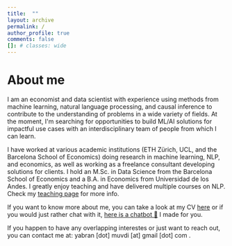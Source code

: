 ```yaml
---
title:  ""
layout: archive
permalink: /
author_profile: true
comments: false
[]: # classes: wide
---
```

# About me

I am an economist and data scientist with experience using methods from machine learning, natural language processing, and causal inference to contribute to the understanding of problems in a wide variety of fields. At the moment, I'm searching for opportunities to build ML/AI solutions for impactful use cases with an interdisciplinary team of people from which I can learn.

I have worked at various academic institutions (ETH Zürich, UCL, and the Barcelona School of Economics) doing research in machine learning, NLP, and economics, as well as working as a freelance consultant developing solutions for clients. I hold an M.Sc. in Data Science from the Barcelona School of Economics and a B.A. in Economics from Universidad de los Andes. I greatly enjoy teaching and have delivered multiple courses on NLP. Check my [teaching page](https://yabramuvdi.github.io/teaching/) for more info.

If you want to know more about me, you can take a look at my CV [here](https://yabramuvdi.github.io/files/CV.pdf) or if you would just rather chat with it, [here is a chatbot 🤖](https://yabra-cv-chatbot-5d4c332eae4a.herokuapp.com/) I made for you.

If you happen to have any overlapping interestes or just want to reach out, you can contact me at: yabran [dot] muvdi [at] gmail [dot] com .
